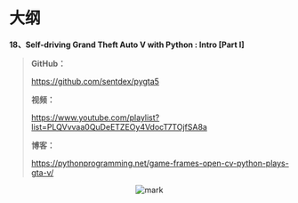 
# 大纲

**18、Self-driving Grand Theft Auto V with Python : Intro [Part I]**



> **GitHub：**
>
> https://github.com/sentdex/pygta5
>
> **视频：**
>
> https://www.youtube.com/playlist?list=PLQVvvaa0QuDeETZEOy4VdocT7TOjfSA8a
>
> **博客：**
>
> https://pythonprogramming.net/game-frames-open-cv-python-plays-gta-v/


<center>

![mark](http://images.iterate.site/blog/image/20191103/hWMei36YgDsp.png?imageslim)

</center>
